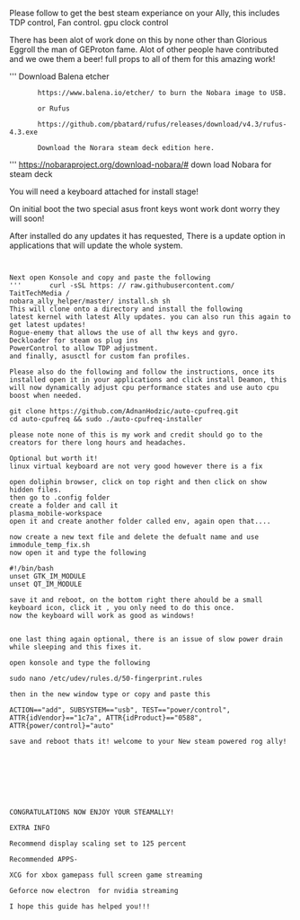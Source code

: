 Please follow to get the best steam experiance on your Ally, this includes TDP control, Fan control. gpu clock control

There has been alot of work done on this by none other than Glorious Eggroll the man of GEProton fame. Alot of other people have contributed and we owe them a beer! full props to all of them for this amazing work!


'''       Download Balena etcher 

           https://www.balena.io/etcher/ to burn the Nobara image to USB.

           or Rufus 

           https://github.com/pbatard/rufus/releases/download/v4.3/rufus-4.3.exe

           Download the Norara steam deck edition here.


'''       https://nobaraproject.org/download-nobara/# down load Nobara for steam deck

You will need a keyboard attached for install stage!

On initial boot the two special asus front keys wont work dont worry they will soon!




After installed do any updates it has requested, There is a update option in applications that will update the whole system.


~~~~~~~~~~~~~~~~~~~~~~~~~~~~~~~~~~~~~~~~~~~~~~~~~~~~~~~~~~~~~~~~~~~~~~~~~~~~~~~~~


Next open Konsole and copy and paste the following
'''       curl -sSL https: // raw.githubusercontent.com/
TaitTechMedia /
nobara_ally_helper/master/ install.sh sh
This will clone onto a directory and install the following
latest kernel with latest Ally updates. you can also run this again to get latest updates!
Rogue-enemy that allows the use of all thw keys and gyro.
Deckloader for steam os plug ins
PowerControl to allow TDP adjustment.
and finally, asusctl for custom fan profiles.

Please also do the following and follow the instructions, once its installed open it in your applications and click install Deamon, this will now dynamically adjust cpu performance states and use auto cpu boost when needed.

git clone https://github.com/AdnanHodzic/auto-cpufreq.git
cd auto-cpufreq && sudo ./auto-cpufreq-installer

please note none of this is my work and credit should go to the creators for there long hours and headaches.

Optional but worth it!
linux virtual keyboard are not very good however there is a fix

open doliphin browser, click on top right and then click on show hidden files.
then go to .config folder
create a folder and call it
plasma_mobile-workspace
open it and create another folder called env, again open that....

now create a new text file and delete the defualt name and use
immodule_temp_fix.sh
now open it and type the following

#!/bin/bash
unset GTK_IM_MODULE
unset QT_IM_MODULE

save it and reboot, on the bottom right there ahould be a small keyboard icon, click it , you only need to do this once.
now the keyboard will work as good as windows!


one last thing again optional, there is an issue of slow power drain while sleeping and this fixes it.

open konsole and type the following

sudo nano /etc/udev/rules.d/50-fingerprint.rules

then in the new window type or copy and paste this

ACTION=="add", SUBSYSTEM=="usb", TEST=="power/control", ATTR{idVendor}=="1c7a", ATTR{idProduct}=="0588", ATTR{power/control}="auto"

save and reboot thats it! welcome to your New steam powered rog ally! 








CONGRATULATIONS NOW ENJOY YOUR STEAMALLY!

EXTRA INFO

Recommend display scaling set to 125 percent

Recommended APPS-

XCG for xbox gamepass full screen game streaming

Geforce now electron  for nvidia streaming

I hope this guide has helped you!!!



